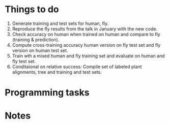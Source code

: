 # Things to do
  1) Generate training and test sets for human, fly.
  2) Reproduce the fly results from the talk in January with the new code.
  3) Check accuracy on human when trained on human and compare to fly (training & prediction).
  4) Compute cross-training accuracy human version on fly test set and fly version on human test set.  
  5) Train wth a mixed human and fly training set and evaluate on human and fly test set.
  6) Conditaional on relative success: Compile set of labeled plant alignments, tree and training and test sets.
  
# Programming tasks

# Notes
 
